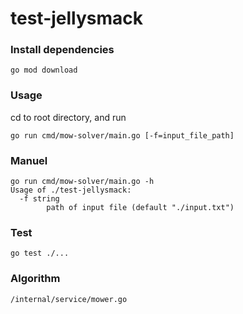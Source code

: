 # test-jellysmack

### Install dependencies
```
go mod download
```

### Usage
cd to root directory, and run
```
go run cmd/mow-solver/main.go [-f=input_file_path]
```

### Manuel
```
go run cmd/mow-solver/main.go -h
Usage of ./test-jellysmack:
  -f string
        path of input file (default "./input.txt")
```

### Test
```
go test ./...
```

### Algorithm
```
/internal/service/mower.go
```
